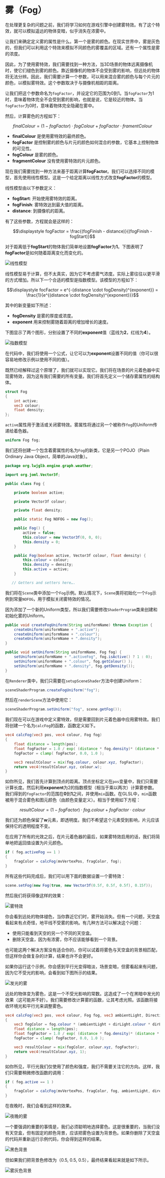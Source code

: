 # 雾（Fog）

在处理更复杂的问题之前，我们将学习如何在游戏引擎中创建雾特效。有了这个特效，就可以模拟遥远的物体变暗，似乎消失在浓雾中。

让我们来确定定义雾的属性是什么。第一个是雾的颜色。在现实世界中，雾是灰色的，但我们可以利用这个特效来模拟不同颜色的雾覆盖的区域。还有一个属性是雾的浓度。

因此，为了使用雾特效，我们需要找到一种方法，当3D场景的物体远离摄像机时，使它们褪色到雾的颜色。靠近摄像机的物体不会受到雾的影响，但远处的物体将无法分辨。因此，我们需要计算一个参数，可以用来混合雾的颜色与每个片元的颜色，以模拟雾特效。这个参数取决于与摄像机相距的距离。

让我们把这个参数命名为`fogFactor`，并设定它的范围为0到1。当`fogFactor`为1时，意味着物体完全不会受到雾的影响，也就是说，它是较近的物体。当`fogFactor`为0时，意味着物体完全隐藏在雾中。

然后，计算雾色的方程如下：
    
$$finalColour = (1 - fogFactor) \cdot fogColour + fogFactor \cdot framentColour$$

* **finalColour** 是使用雾特效的最终颜色。
* **fogFactor** 是控制雾的颜色与片元的颜色如何混合的参数，它基本上控制物体的可见性。
* **fogColour** 是雾的颜色。
* **fragmentColour** 没有使用雾特效的片元颜色。

现在我们需要找到一种方法来基于距离计算**fogFactor**。我们可以选择不同的模型，首先使用线性模型。这是一个给定距离以线性方式改变**fogFactor**的模型。

线性模型由以下参数定义：

* **fogStart**: 开始使用雾特效的距离。
* **fogFinish**: 雾特效达到最大值的距离。
* **distance**: 到摄像机的距离。

有了这些参数，方程就会是这样的：

$$\displaystyle fogFactor = \frac{(fogFinish - distance)}{(fogFinish - fogStart)}$$

对于距离低于**fogStart**的物体我们简单地设置**fogFactor**为**1**。下图表明了**fogFactor**是如何随着距离变化而变化的。

![线性模型](_static/16/linear_model.png)

线性模型易于计算，但不太真实，因为它不考虑雾气浓度。实际上雾往往以更平滑的方式增加。所以下一个合适的模型是指数模型。该模型的方程如下：

$$\displaystyle focFactor = e^{-(distance \cdot fogDensity)^{exponent}} = \frac{1}{e^{(distance \cdot fogDensity)^{exponent}}}$$

其中的新变量如下所述：

* **fogDensity** 是雾的厚度或浓度。
* **exponent** 用来控制雾随着距离的增加增长的速度。

下图显示了两个图形，分别设置了不同的**exponent**值（蓝线为**2**，红线为**4**）。

![指数模型](_static/16/exponential_model.png)

在代码中，我们将使用一个公式，让它可以为**exponent**设置不同的值（你可以很容易地修改示例以使用不同的值）。

既然已经解释过这个原理了，我们就可以实现它。我们将在场景的片元着色器中实现雾特效，因为这有我们需要的所有变量。我们将首先定义一个储存雾属性的结构体。

```glsl
struct Fog
{
    int active;
    vec3 colour;
    float density;
};
```

`active`属性用于激活或关闭雾特效。雾属性将通过另一个被称作`fog`的Uniform传递给着色器。

```glsl
uniform Fog fog;
```

我们还将创建一个包含着雾属性的名为`Fog`的新类，它是另一个POJO（Plain Ordinary Java Object，简单的Java对象）。

```java
package org.lwjglb.engine.graph.weather;

import org.joml.Vector3f;

public class Fog {

    private boolean active;

    private Vector3f colour;

    private float density;

    public static Fog NOFOG = new Fog();

    public Fog() {
        active = false;
        this.colour = new Vector3f(0, 0, 0);
        this.density = 0;
    }

    public Fog(boolean active, Vector3f colour, float density) {
        this.colour = colour;
        this.density = density;
        this.active = active;
    }

   // Getters and setters here….
```

我们将在`Scene`类中添加一个`Fog`示例。默认情况下，`Scene`类将初始化一个`Fog`示例到常量`NOFOG`，用于模拟关闭雾特效的情况。

因为添加了一个新的Uniform类型，所以我们需要修改`ShaderProgram`类来创建和初始化雾的Uniform。

```java
public void createFogUniform(String uniformName) throws Exception {
    createUniform(uniformName + ".active");
    createUniform(uniformName + ".colour");
    createUniform(uniformName + ".density");
}

public void setUniform(String uniformName, Fog fog) {
    setUniform(uniformName + ".activeFog", fog.isActive() ? 1 : 0);
    setUniform(uniformName + ".colour", fog.getColour() );
    setUniform(uniformName + ".density", fog.getDensity());
}
```

在`Renderer`类中，我们只需要在`setupSceneShader`方法中创建Uniform：

```java
sceneShaderProgram.createFogUniform("fog");
```

然后在`renderScene`方法中使用它：

```java
sceneShaderProgram.setUniform("fog", scene.getFog());
```

我们现在可以在游戏中定义雾特效，但是需要回到片元着色器中应用雾特效。我们将创建一个名为`calcFog`的函数，函数定义如下。

```glsl
vec4 calcFog(vec3 pos, vec4 colour, Fog fog)
{
    float distance = length(pos);
    float fogFactor = 1.0 / exp( (distance * fog.density)* (distance * fog.density));
    fogFactor = clamp( fogFactor, 0.0, 1.0 );

    vec3 resultColour = mix(fog.colour, colour.xyz, fogFactor);
    return vec4(resultColour.xyz, colour.w);
}
```

如你所见，我们首先计算到顶点的距离。顶点坐标定义在`pos`变量中，我们只需要计算长度。然后利用**exponent**为2的指数模型（相当于乘以两次）计算雾参数。我们得到的`fogFactor`的范围在**0**到**1**之间，并使用`mix`函数。在GLSL中，`min`函数被用于混合雾色和图元颜色（由颜色变量定义）。相当于使用如下方程：

$$resultColour = (1 - fogFactor) \cdot fog.colour + fogFactor \cdot colour$$

我们还为颜色保留了**w**元素，即透明度。我们不希望这个元素受到影响，片元应该保持它的透明程度不变。

在应用了所有的光效之后，在片元着色器的最后，如果雾特效启用的话，我们将简单地把返回值设置为片元颜色。

```glsl
if ( fog.activeFog == 1 ) 
{
    fragColor = calcFog(mvVertexPos, fragColor, fog);
}
```

所有这些代码完成后，我们可以用下面的数据设置一个雾特效：

```java
scene.setFog(new Fog(true, new Vector3f(0.5f, 0.5f, 0.5f), 0.15f));
```

然后我们将获得像这样的效果：

![雾特效](_static/16/fog_effect.png)

你会看到远处的物体褪色，当你靠近它们时，雾开始消失。但有一个问题，天空盒看起来有点奇怪，地平线不受雾的影响。有几种方法可以解决这个问题：

* 使用只能看到天空的另一个不同的天空盒。
* 删除天空盒，因为有浓雾，你不应该能够看到一个背景。

也可能这两个解决方案没有适合你的，你可以试着将雾色与天空盒的背景相匹配，但这样你会做复杂的计算，结果也许不会更好。

如果你运行这个示例，你会感到平行光变得暗淡，场景变暗，但雾看起来有问题，因为它不受光的影响，会看到如下图所示的结果。

![发光的雾](_static/16/glowing_fog.png)

远处的物体变为雾色，这是一个不受光影响的常数。这造成了一个在黑暗中发光的效果（这可能并不好）。我们需要修改计算雾的函数，让其考虑光照。该函数将接收环境光和平行光来调整雾色。

```glsl
vec4 calcFog(vec3 pos, vec4 colour, Fog fog, vec3 ambientLight, DirectionalLight dirLight)
{
    vec3 fogColor = fog.colour * (ambientLight + dirLight.colour * dirLight.intensity);
    float distance = length(pos);
    float fogFactor = 1.0 / exp( (distance * fog.density)* (distance * fog.density));
    fogFactor = clamp( fogFactor, 0.0, 1.0 );

    vec3 resultColour = mix(fogColor, colour.xyz, fogFactor);
    return vec4(resultColour.xyz, 1);
}
```

如你所见，平行光我们仅使用了颜色和强度，我们不需要关注它的方向。这样，我们只需要稍微修改函数的调用：

```glsl
if ( fog.active == 1 ) 
{
    fragColor = calcFog(mvVertexPos, fragColor, fog, ambientLight, directionalLight);
}
```

在夜晚时，我们会看到这样的效果。

![夜晚的雾](_static/16/fog_at_night.png)

一个要强调的重要的事情是，我们必须聪明地选择雾色。这是很重要的，当我们没有天空盒，但有固定的颜色背景，应该把雾色设置为背景色。如果你删除了天空盒的代码并重新运行示例代码，你会得到这样的结果。

![黑色背景](_static/16/fog_clear_colour_black.png)

但如果我们把背景色修改为（0.5, 0.5, 0.5），最终结果看起来就是如下所示。

![雾灰色背景](_static/16/fog_clear_colour_grey.png)

